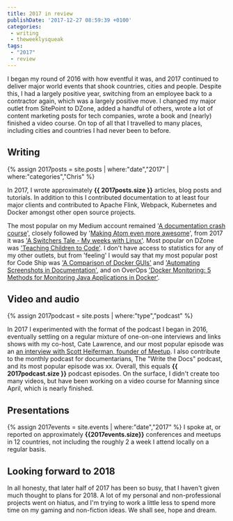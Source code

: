 ```yaml
---
title: 2017 in review
publishDate: '2017-12-27 08:59:39 +0100'
categories:
 - writing
 - theweeklysqueak
tags:
 - "2017"
 - review
---
```


I began my round of 2016 with how eventful it was, and 2017 continued to deliver major world events that shook countries, cities and people. Despite this, I had a largely positive year, switching from an employee back to a contractor again, which was a largely positive move. I changed my major outlet from SitePoint to DZone, added a handful of others, wrote a lot of content marketing posts for tech companies, wrote a book and (nearly) finished a video course. On top of all that I travelled to many places, including cities and countries I had never been to before.

## Writing

{% assign 2017posts = site.posts | where:"date","2017" | where:"categories","Chris" %}

In 2017, I wrote approximately **{{ 2017posts.size }}** articles, blog posts and tutorials. In addition to this I contributed documentation to at least four major clients and contributed to Apache Flink, Webpack, Kubernetes and Docker amongst other open source projects.

The most popular on my Medium account remained '[A documentation crash course](https://hackernoon.com/a-documentation-crash-course-45006a85c15c#.790b6ze0w)', closely followed by '[Making Atom even more awesome](https://hackernoon.com/making-atom-even-more-awesome-my-setup-e7a89969a876#.s2yhf3joo)', from 2017 it was ['A Switchers Tale - My weeks with Linux'](https://hackernoon.com/a-switchers-tale-my-weeks-with-linux-deededb3b635). Most popular on DZone was ['Teaching Children to Code'](https://dzone.com/articles/teaching-children-to-code). I don't have access to statistics for any of my other outlets, but from 'feeling' I would say that my most popular post for Code Ship was ['A Comparison of Docker GUIs'](https://blog.codeship.com/docker-guis/) and ['Automating Screenshots in Documentation'](https://blog.codeship.com/automating-screenshots-in-documentation/), and on OverOps ['Docker Monitoring: 5 Methods for Monitoring Java Applications in Docker'](https://blog.takipi.com/docker-monitoring-5-methods-for-monitoring-java-applications-in-docker/).

## Video and audio

{% assign 2017podcast = site.posts | where:"type","podcast" %}

In 2017 I experimented with the format of the podcast I began in 2016, eventually settling on a regular mixture of one-on-one interviews and links shows with my co-host, Cate Lawrence, and our most popular episode was an [an interview with Scott Heiferman, founder of Meetup](https://soundcloud.com/gregarious-mammal/scott-heiferman-the-past-present-and-future-of-meeting-people-with-meetup-founder). I also contribute to the monthly podcast for documentarians, The "Write the Docs" podcast, and its most popular episode was xx. Overall, this equals **{{ 2017podcast.size }}** podcast episodes. On the surface, I didn't create too many videos, but have been working on a video course for Manning since April, which is nearly finished.

## Presentations

{% assign 2017events = site.events | where:"date","2017" %} I spoke at, or reported on approximately **{{2017events.size}}** conferences and meetups in 12 countries, not including the roughly 2 a week I attend locally on a regular basis.

## Looking forward to 2018

In all honesty, that later half of 2017 has been so busy, that I haven't given much thought to plans for 2018. A lot of my personal and non-professional projects went on hiatus, and I'm trying to work a little less to spend more time on my gaming and non-fiction ideas. We shall see, hope and dream.
